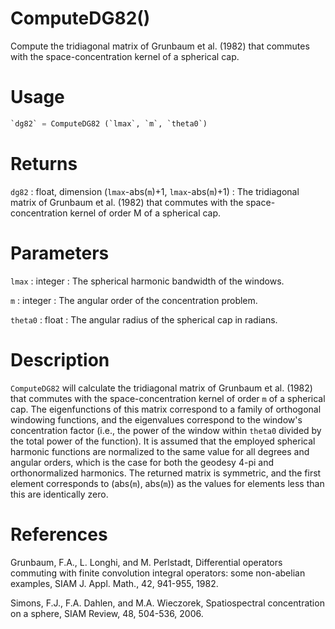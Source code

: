 # ComputeDG82()

Compute the tridiagonal matrix of Grunbaum et al. (1982) that commutes with the space-concentration kernel of a spherical cap.

# Usage

```python
`dg82` = ComputeDG82 (`lmax`, `m`, `theta0`)
```

# Returns

`dg82` : float, dimension (`lmax`-abs(`m`)+1, `lmax`-abs(`m`)+1)
:   The tridiagonal matrix of Grunbaum et al. (1982) that commutes with the space-concentration kernel of order M of a spherical cap.

# Parameters

`lmax` : integer
:   The spherical harmonic bandwidth of the windows.

`m` : integer
:   The angular order of the concentration problem.

`theta0` : float
:   The angular radius of the spherical cap in radians.

# Description

`ComputeDG82` will calculate the tridiagonal matrix of Grunbaum et al. (1982) that commutes with the space-concentration kernel of order `m` of a spherical cap. The eigenfunctions of this matrix correspond to a family of orthogonal windowing functions, and the eigenvalues correspond to the window's concentration factor (i.e., the power of the window within `theta0` divided by the total power of the function). It is assumed that the employed spherical harmonic functions are normalized to the same value for all degrees and angular orders, which is the case for both the geodesy 4-pi and orthonormalized harmonics. The returned matrix is symmetric, and the first element corresponds to (abs(`m`), abs(`m`)) as the values for elements less than this are identically zero.

# References

Grunbaum, F.A., L. Longhi, and M. Perlstadt, Differential operators commuting with finite convolution integral operators: some non-abelian examples, SIAM J. Appl. Math., 42, 941-955, 1982.

Simons, F.J., F.A. Dahlen, and M.A. Wieczorek, Spatiospectral concentration on a sphere, SIAM Review, 48, 504-536, 2006.
